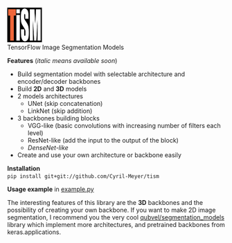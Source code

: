 ![tism](tism.png)  
TensorFlow Image Segmentation Models

**Features** (*italic means available soon*)
* Build segmentation model with selectable architecture and encoder/decoder backbones
* Build **2D** and **3D** models
* 2 models architectures
  * UNet (skip concatenation)
  * LinkNet (skip addition)
* 3 backbones building blocks
  * VGG-like (basic convolutions with increasing number of filters each level)
  * ResNet-like (add the input to the output of the block)
  * *DenseNet-like*
* Create and use your own architecture or backbone easily


**Installation**  
`pip install git+git://github.com/Cyril-Meyer/tism`

**Usage example** in [example.py](example.py)

The interesting features of this library are the **3D** backbones and the possibility of creating your own backbone.
If you want to make 2D image segmentation, I recommend you the very cool
[qubvel/segmentation_models](https://github.com/qubvel/segmentation_models)
library which implement more architectures, and pretrained backbones from keras.applications.
